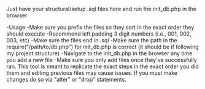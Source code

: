 Just have your structural/setup .sql files here and run the init_db.php in the browser

-Usage
-Make sure you prefix the files so they sort in the exact order they should execute
-Recommend left padding 3 digit numbers (i.e., 001, 002, 003, etc)
-Make sure the files end in .sql
-Make sure the path in the require("/path/to/db.php") for init_db.php is correct (it should be if following my project structure)
-Navigate to the init_db.php in the browser any time you add a new file
-Make sure you only add files once they've successfully ran. This tool is meant to replicate the exact steps in the exact order you did them and editing previous files may cause issues. If you must make changes do so via "alter" or "drop" statements.